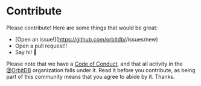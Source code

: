 # Contribute

Please contribute! Here are some things that would be great:

- [Open an issue!](https://github.com/orbitdb/<Replace Title>/issues/new)
- Open a pull request!!
- Say hi! :wave:

Please note that we have a [Code of Conduct](CODE_OF_CONDUCT.md), and that all activity in the [@OrbitDB](https://github.com/orbitdb) organization falls under it. Read it before you contribute, as being part of this community means that you agree to abide by it. Thanks.
